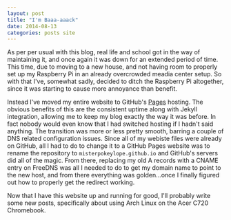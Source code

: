 ```yaml
--- 
layout: post
title: "I'm Baaa-aaack"
date: 2014-08-13
categories: posts site
---
```


As per per usual with this blog, real life and school got in the way of 
maintaining it, and once again it was down for an extended period of 
time. This time, due to moving to a new house, and not having room to properly 
set up my Raspberry Pi in an already overcrowded meadia center setup. So with 
that I've, somewhat sadly, decided to ditch the Raspberry Pi altogether, since 
it was starting to cause more annoyance than benefit.

Instead I've moved my entire website to GitHub's [Pages][pages] hosting. 
The obvious benefits of this are the consistent uptime along with Jekyll 
integration, allowing me to keep my blog exactly the way it was before. In fact 
nobody would even know that I had switched hosting if I hadn't said anything. 
The transition was more or less pretty smooth, barring a couple of DNS related 
configuration issues. Since all of my webiste files were already on GitHub, all 
I had to do to change it to a GitHub Pages website was to rename the repository 
to `misterpokeylope.github.io` and GitHub's servers did all of the magic. From 
there, replacing my old A records with a CNAME entry on FreeDNS was all I 
needed to do to get my domain name to point to the new host, and from there 
everything was golden...once I finally figured out how to properly get the 
redirect working.

Now that I have this website up and running for good, I'll probably write some
new posts, specifically about using Arch Linux on the Acer C720 Chromebook.

[pages]: https://pages.github.com/

